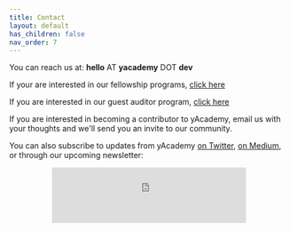 ```yaml
---
title: Contact
layout: default
has_children: false
nav_order: 7
---
```


You can reach us at: **hello** AT **yacademy** DOT **dev**


If your are interested in our fellowship programs, [click here](/fellowship-program)

If you are interested in our guest auditor program, [click here](/guest-auditor-program)

If you are interested in becoming a contributor to yAcademy, email us with your thoughts and we'll send you an invite to our community.

You can also subscribe to updates from yAcademy [on Twitter](https://twitter.com/yAcademyDAO), [on Medium](https://medium.com/yacademyblog), or through our upcoming newsletter:

<center><iframe src="https://yacademy.substack.com/embed" width="350" height ="100" style="border:0px solid #EEE; background:white;" frameborder="0" scrolling="no"></iframe></center>
